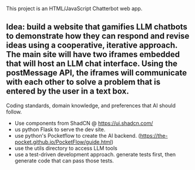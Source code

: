 <!-- Use this file to provide workspace-specific custom instructions to Copilot. For more details, visit https://code.visualstudio.com/docs/copilot/copilot-customization#_use-a-githubcopilotinstructionsmd-file -->

This project is an HTML/JavaScript Chatterbot web app.

Idea: build a website that gamifies LLM chatbots to demonstrate how they can respond and revise ideas
using a cooperative, iterative approach. The main site will have two iframes embedded that will
host an LLM chat interface. Using the postMessage API, the iframes will communicate with each other to solve a problem
that is entered by the user in a text box.
---
Coding standards, domain knowledge, and preferences that AI should follow.

- Use components from ShadCN @ https://ui.shadcn.com/
- us python Flask to serve the dev site.
- use python's Pocketflow to create the AI backend. (https://the-pocket.github.io/PocketFlow/guide.html)  
- use the utils directory to access LLM tools
- use a test-driven development approach. generate tests first, then generate code that can pass those tests.
